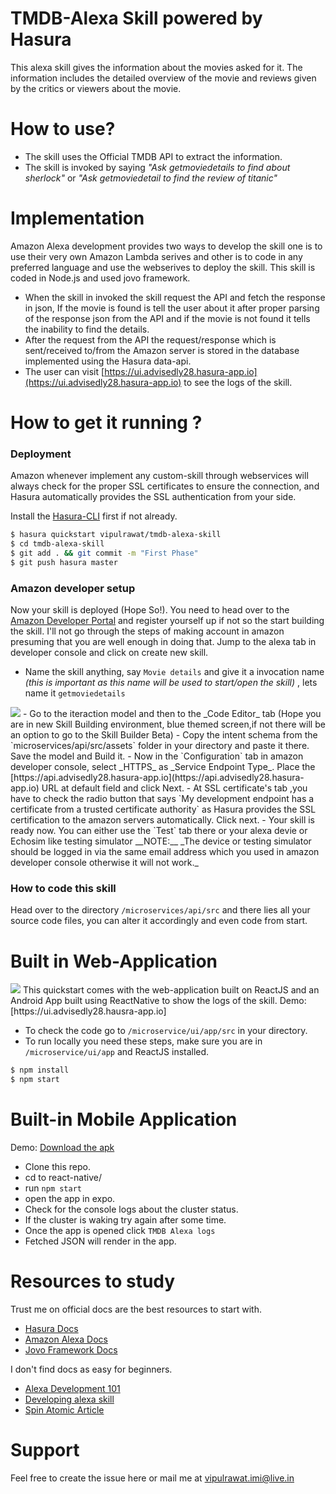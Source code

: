 # TMDB-Alexa Skill powered by Hasura


This alexa skill gives the information about the movies asked for it. The information includes the detailed overview of the movie and reviews given by the critics or viewers about the movie.

# How to use?

  - The skill uses the Official TMDB API to extract the information.
  - The skill is invoked by saying _"Ask getmoviedetails to find about sherlock"_ or _"Ask getmoviedetail to find the review of titanic"_
# Implementation
Amazon Alexa development provides two ways to develop the skill one is to use their very own Amazon Lambda serives and other is to code in any preferred language and use the webserives to deploy the skill. This skill is coded in Node.js and used jovo framework.
  - When the skill in invoked the skill request the API and fetch the response in json, If the movie is found is tell the user about it after proper parsing of the response json from the API and if the movie is not found it tells the inability to find the details.
  - After the request from the API the request/response which is sent/received to/from the Amazon server is stored in the database implemented using the Hasura data-api.
  - The user can visit [https://ui.advisedly28.hasura-app.io](https://ui.advisedly28.hasura-app.io) to see the logs of the skill.

# How to get it running ?
### Deployment
Amazon whenever implement any custom-skill through webservices will always check for the proper SSL certificates to ensure the connection, and Hasura automatically provides the SSL authentication from your side.

Install the [Hasura-CLI](https://docs.hasura.io/0.15/manual/install-hasura-cli.html) first if not already.

```sh
$ hasura quickstart vipulrawat/tmdb-alexa-skill	
$ cd tmdb-alexa-skill
$ git add . && git commit -m "First Phase"
$ git push hasura master
```
### Amazon developer setup

Now your skill is deployed (Hope So!). You need to head over to the [Amazon Developer Portal](https://developer.amazon.com) and register yourself up if not so the start building the skill. I'll not go through the steps of making account in amazon presuming that you are well enough in doing that. Jump to the alexa tab in developer console and click on create new skill.

 - Name the skill anything, say `Movie details` and give it a invocation name _(this is important as this name will be used to start/open the skill)_ , lets name it `getmoviedetails`
 <img src="https://github.com/vipulrawat/tmdb-alexa-skill/blob/master/assets/images/amz-1.png">
 - Go to the iteraction model and then to the _Code Editor_ tab (Hope you are in new Skill Building environment, blue themed screen,if not there will be an option to go to the Skill Builder Beta)
 - Copy the intent schema from the `microservices/api/src/assets` folder in your directory and paste it there. Save the model and Build it.
 - Now in the `Configuration` tab in amazon developer console, select _HTTPS_ as _Service Endpoint Type_. Place the [https://api.advisedly28.hasura-app.io](https://api.advisedly28.hasura-app.io) URL at default field and click Next.
 - At SSL certificate's tab ,you have to check the radio button that says `My development endpoint has a certificate from a trusted certificate authority` as Hasura provides the SSL certification to the amazon servers automatically.
Click next.
- Your skill is ready now. You can either use the `Test` tab there or your alexa devie or Echosim like testing simulator
__NOTE:__ _The device or testing simulator should be logged in via the same email address which you used in amazon developer console otherwise it will not work._

### How to code this skill

Head over to the directory `/microservices/api/src` and there lies all your source code files, you can alter it accordingly and even code from start.

# Built in Web-Application 
<img src="https://github.com/vipulrawat/tmdb-alexa-skill/blob/master/assets/images/webApp1.png">
This quickstart comes with the web-application built on ReactJS and an Android App built using ReactNative to show the logs of the skill.
Demo: [https://ui.advisedly28.hausra-app.io]

- To check the code go to `/microservice/ui/app/src` in your directory.
- To run locally you need these steps, make sure you are in `/microservice/ui/app` and ReactJS installed.

```sh
$ npm install
$ npm start
```
# Built-in Mobile Application

Demo: [Download the apk](https://drive.google.com/file/d/1Ic3K8_6Kq1xuLtqek154yeU3Bg_InLzw/view)
* Clone this repo.
 * cd to react-native/
 * run `npm start`
 * open the app in expo.
 * Check for the console logs about the cluster status.
 * If the cluster is waking try again after some time.
 * Once the app is opened click `TMDB Alexa logs`
 * Fetched JSON will render in the app.
# Resources to study
Trust me on official docs are the best resources to start with.
 - [Hasura Docs](https://docs.hasura.io/0.15/manual/getting-started/index.html)
 - [Amazon Alexa Docs](https://developer.amazon.com/docs/ask-overviews/build-skills-with-the-alexa-skills-kit.html)
 - [Jovo Framework Docs](https://www.jovo.tech/framework/docs/)

I don't find docs as easy for beginners.

- [Alexa Development 101](https://www.youtube.com/watch?v=4SXCHvxRSNE)
- [Developing alexa skill](https://www.youtube.com/watch?v=QxgdPI1B7rg)
- [Spin Atomic Article](https://spin.atomicobject.com/2017/01/13/alexa-skill-on-heroku/)
# Support
Feel free to create the issue here or mail me at vipulrawat.imi@live.in
